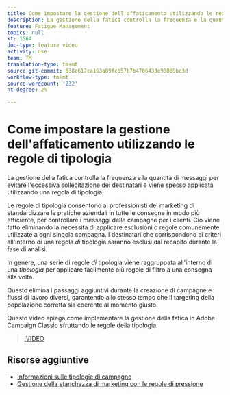 ```yaml
---
title: Come impostare la gestione dell'affaticamento utilizzando le regole di tipologia in Adobe Campaign Classic
description: La gestione della fatica controlla la frequenza e la quantità di messaggi per evitare l'eccessiva sollecitazione dei destinatari e viene spesso applicata utilizzando una regola di tipologia. Questo video spiega come implementare la gestione della fatica in Adobe Campaign Classic sfruttando le regole della tipologia.
feature: Fatigue Management
topics: null
kt: 1564
doc-type: feature video
activity: use
team: TM
translation-type: tm+mt
source-git-commit: 838c617ca163a09fcb57b7b4706433e98869bc3d
workflow-type: tm+mt
source-wordcount: '232'
ht-degree: 2%

---
```



# Come impostare la gestione dell&#39;affaticamento utilizzando le regole di tipologia

La gestione della fatica controlla la frequenza e la quantità di messaggi per evitare l&#39;eccessiva sollecitazione dei destinatari e viene spesso applicata utilizzando una regola di tipologia.

Le regole di tipologia consentono ai professionisti del marketing di standardizzare le pratiche aziendali in tutte le consegne in modo più efficiente, per controllare i messaggi delle campagne per i clienti. Ciò viene fatto eliminando la necessità di applicare esclusioni o regole comunemente utilizzate a ogni singola campagna. I destinatari che corrispondono ai criteri all&#39;interno di una regola *di* tipologia saranno esclusi dal recapito durante la fase di analisi.

In genere, una serie di regole *di* tipologia viene raggruppata all&#39;interno di una *tipologia* per applicare facilmente più regole di filtro a una consegna alla volta.

Questo elimina i passaggi aggiuntivi durante la creazione di campagne e flussi di lavoro diversi, garantendo allo stesso tempo che il targeting della popolazione corretta sia coerente al momento giusto.

Questo video spiega come implementare la gestione della fatica in Adobe Campaign Classic sfruttando le regole della tipologia.

>[!VIDEO](https://video.tv.adobe.com/v/25090?quality=12)

## Risorse aggiuntive

* [Informazioni sulle tipologie di campagne](https://docs.adobe.com/content/help/en/campaign-classic/using/orchestrating-campaigns/campaign-optimization/about-campaign-typologies.html)
* [Gestione della stanchezza di marketing con le regole di pressione](https://docs.adobe.com/content/help/en/campaign-classic/using/orchestrating-campaigns/campaign-optimization/pressure-rules.html)

